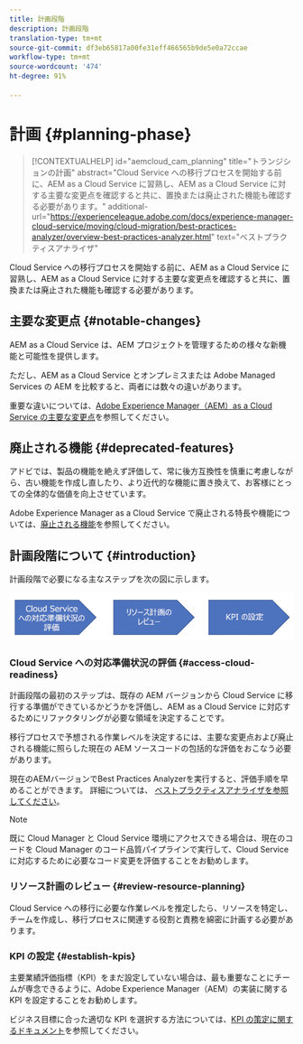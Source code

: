 ```yaml
---
title: 計画段階
description: 計画段階
translation-type: tm+mt
source-git-commit: df3eb65817a00fe31eff466565b9de5e0a72ccae
workflow-type: tm+mt
source-wordcount: '474'
ht-degree: 91%

---
```



# 計画 {#planning-phase}

>[!CONTEXTUALHELP]
>id="aemcloud_cam_planning"
>title="トランジションの計画"
>abstract="Cloud Service への移行プロセスを開始する前に、AEM as a Cloud Service に習熟し、AEM as a Cloud Service に対する主要な変更点を確認すると共に、置換または廃止された機能も確認する必要があります。"
>additional-url="https://experienceleague.adobe.com/docs/experience-manager-cloud-service/moving/cloud-migration/best-practices-analyzer/overview-best-practices-analyzer.html" text="ベストプラクティスアナライザ"

Cloud Service への移行プロセスを開始する前に、AEM as a Cloud Service に習熟し、AEM as a Cloud Service に対する主要な変更点を確認すると共に、置換または廃止された機能も確認する必要があります。

## 主要な変更点 {#notable-changes}

AEM as a Cloud Service は、AEM プロジェクトを管理するための様々な新機能と可能性を提供します。

ただし、AEM as a Cloud Service とオンプレミスまたは Adobe Managed Services の AEM を比較すると、両者には数々の違いがあります。

重要な違いについては、[Adobe Experience Manager（AEM）as a Cloud Service の主要な変更点](https://docs.adobe.com/content/help/ja-JP/experience-manager-cloud-service/release-notes/aem-cloud-changes.html)を参照してください。

## 廃止される機能 {#deprecated-features}

アドビでは、製品の機能を絶えず評価して、常に後方互換性を慎重に考慮しながら、古い機能を作成し直したり、より近代的な機能に置き換えて、お客様にとっての全体的な価値を向上させています。

Adobe Experience Manager as a Cloud Service で廃止される特長や機能については、[廃止される機能](https://docs.adobe.com/content/help/ja-JP/experience-manager-cloud-service/release-notes/deprecated-removed-features.html#deprecated-features)を参照してください。

## 計画段階について {#introduction}

計画段階で必要になる主なステップを次の図に示します。

![画像](/help/move-to-cloud-service/assets/planning-phaseimg1.png)

### Cloud Service への対応準備状況の評価 {#access-cloud-readiness}

計画段階の最初のステップは、既存の AEM バージョンから Cloud Service に移行する準備ができているかどうかを評価し、AEM as a Cloud Service に対応するためにリファクタリングが必要な領域を決定することです。

移行プロセスで予想される作業レベルを決定するには、主要な変更点および廃止される機能に照らした現在の AEM ソースコードの包括的な評価をおこなう必要があります。

現在のAEMバージョンでBest Practices Analyzerを実行すると、評価手順を早めることができます。 詳細については、 [ベストプラクティスアナライザを参照してください](/help/move-to-cloud-service/best-practices-analyzer/overview-best-practices-analyzer.md)。

>[!NOTE]
>既に Cloud Manager と Cloud Service 環境にアクセスできる場合は、現在のコードを Cloud Manager のコード品質パイプラインで実行して、Cloud Service に対応するために必要なコード変更を評価することをお勧めします。

### リソース計画のレビュー {#review-resource-planning}

Cloud Service への移行に必要な作業レベルを推定したら、リソースを特定し、チームを作成し、移行プロセスに関連する役割と責務を綿密に計画する必要があります。

### KPI の設定 {#establish-kpis}

主要業績評価指標（KPI）をまだ設定していない場合は、最も重要なことにチームが専念できるように、Adobe Experience Manager（AEM）の実装に関する KPI を設定することをお勧めします。

ビジネス目標に合った適切な KPI を選択する方法については、[KPI の策定に関するドキュメント](https://guided.adobe.com/welcome/aem/part6.html)を参照してください。

